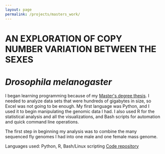 ```yaml
---
layout: page
permalink: /projects/masters_work/
---
```


<h1 class="page-heading">AN EXPLORATION OF COPY NUMBER VARIATION BETWEEN THE SEXES</h1>
<h1 class="page-heading"><em>Drosophila melanogaster</em></h1>

I began learning programming because of my [Master's degree thesis](https://zenodo.org/record/48371). I needed to analyze data sets that were hundreds of gigabytes in size, so Excel was not going to be enough. My first language was Python, and I used it to begin manipulating the genomic data I had. I also used R for the statistical analysis and all the visualizations, and Bash scripts for automation and quick command line operations.

The first step in beginning my analysis was to combine the many sequenced fly genomes I had into one male and one female mass genome.

Languages used: Python, R, Bash/Linux scripting
[Code repository](https://github.com/jess28/Old_project_code)

